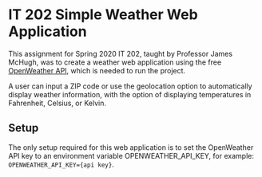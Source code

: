 # IT 202 Simple Weather Web Application
This assignment for Spring 2020 IT 202, taught by Professor James McHugh, was to create a weather web application using the free [OpenWeather API](https://openweathermap.org/api), which is needed to run the project.

A user can input a ZIP code or use the geolocation option to automatically display weather information, with the option of displaying temperatures in Fahrenheit, Celsius, or Kelvin.

## Setup
The only setup required for this web application is to set the OpenWeather API key to an environment variable OPENWEATHER_API_KEY, for example: `OPENWEATHER_API_KEY={api key}`.